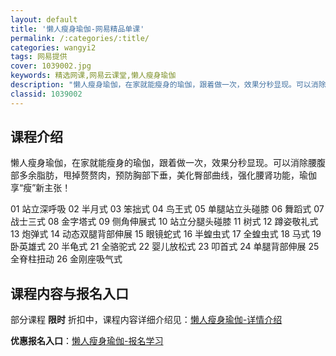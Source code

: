 ```yaml
---
layout: default
title: '懒人瘦身瑜伽-网易精品单课'
permalink: /:categories/:title/
categories: wangyi2
tags: 网易提供
cover: 1039002.jpg
keywords: 精选网课,网易云课堂,懒人瘦身瑜伽
description: "懒人瘦身瑜伽，在家就能瘦身的瑜伽，跟着做一次，效果分秒显现。可以消除腰腹部多余脂肪，甩掉赘赘肉，预防胸部下垂，美化臀部曲线，强化腰肾功能，瑜伽享“瘦”新主张！01站立深呼吸02半月式03笨拙"
classid: 1039002
---
```


## 课程介绍

懒人瘦身瑜伽，在家就能瘦身的瑜伽，跟着做一次，效果分秒显现。可以消除腰腹部多余脂肪，甩掉赘赘肉，预防胸部下垂，美化臀部曲线，强化腰肾功能，瑜伽享“瘦”新主张！ 

01 站立深呼吸
02 半月式
03 笨拙式
04 鸟王式
05 单腿站立头碰膝
06 舞蹈式
07 战士三式
08 金字塔式
09 侧角伸展式
10 站立分腿头碰膝
11 树式
12 蹲姿敬礼式
13 炮弹式
14 动态双腿背部伸展
15 眼镜蛇式
16 半蝗虫式
17 全蝗虫式
18 马式
19 卧英雄式
20 半龟式
21 全骆驼式
22 婴儿放松式
23 叩首式
24 单腿背部伸展
25 全脊柱扭动
26 金刚座吸气式

## 课程内容与报名入口

部分课程 **限时** 折扣中，课程内容详细介绍见：[懒人瘦身瑜伽-详情介绍](https://study.163.com/course/introduction/1039002.htm?share=1&shareId=1025206652&utm_campaign=share&utm_medium=iphoneShare&utm_source=&utm_u=1025206652)

**优惠报名入口**：[懒人瘦身瑜伽-报名学习](https://study.163.com/course/introduction/1039002.htm?share=1&shareId=1025206652&utm_campaign=share&utm_medium=iphoneShare&utm_source=&utm_u=1025206652)

